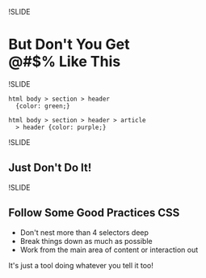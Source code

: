 !SLIDE

But Don't You Get <br/> @#$% Like This
======================================

!SLIDE

    html body > section > header 
      {color: green;}
    
    html body > section > header > article 
      > header {color: purple;}

!SLIDE

Just Don't Do It!
-----------------

!SLIDE

Follow Some Good Practices CSS
------------------------------

* Don't nest more than 4 selectors deep
* Break things down as much as possible
* Work from the main area of content or interaction out

It's just a tool doing whatever you tell it too!

